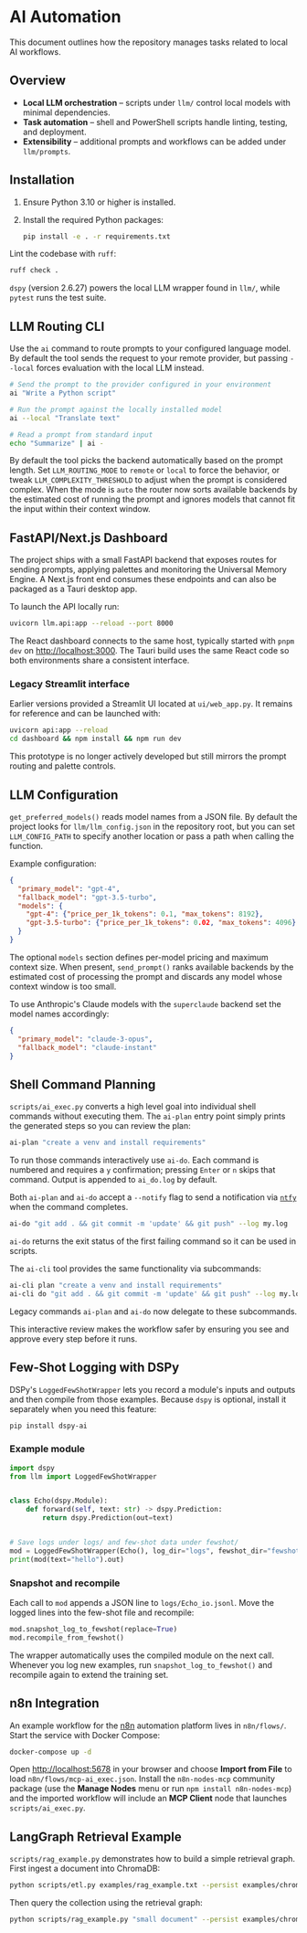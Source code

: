 # AI Automation

This document outlines how the repository manages tasks related to local AI workflows.

## Overview

- **Local LLM orchestration** – scripts under `llm/` control local models with minimal dependencies.
- **Task automation** – shell and PowerShell scripts handle linting, testing, and deployment.
- **Extensibility** – additional prompts and workflows can be added under `llm/prompts`.

## Installation

1. Ensure Python 3.10 or higher is installed.
2. Install the required Python packages:

   ```bash
   pip install -e . -r requirements.txt
   ```

Lint the codebase with `ruff`:

```bash
ruff check .
```


`dspy` (version 2.6.27) powers the local LLM wrapper found in `llm/`, while
`pytest` runs the test suite.

## LLM Routing CLI

Use the `ai` command to route prompts to your configured language model. By
default the tool sends the request to your remote provider, but passing
`--local` forces evaluation with the local LLM instead.

```bash
# Send the prompt to the provider configured in your environment
ai "Write a Python script"

# Run the prompt against the locally installed model
ai --local "Translate text"

# Read a prompt from standard input
echo "Summarize" | ai -
```

By default the tool picks the backend automatically based on the prompt length.
Set `LLM_ROUTING_MODE` to `remote` or `local` to force the behavior, or tweak
`LLM_COMPLEXITY_THRESHOLD` to adjust when the prompt is considered complex.
When the mode is `auto` the router now sorts available backends by the
estimated cost of running the prompt and ignores models that cannot fit the
input within their context window.

## FastAPI/Next.js Dashboard

The project ships with a small FastAPI backend that exposes routes for sending
prompts, applying palettes and monitoring the Universal Memory Engine. A
Next.js front end consumes these endpoints and can also be packaged as a Tauri
desktop app.

To launch the API locally run:

```bash
uvicorn llm.api:app --reload --port 8000
```

The React dashboard connects to the same host, typically started with
`pnpm dev` on <http://localhost:3000>. The Tauri build uses the same
React code so both environments share a consistent interface.

### Legacy Streamlit interface

Earlier versions provided a Streamlit UI located at `ui/web_app.py`. It remains
for reference and can be launched with:


```bash
uvicorn api:app --reload
cd dashboard && npm install && npm run dev
```

This prototype is no longer actively developed but still mirrors the prompt
routing and palette controls.


## LLM Configuration

`get_preferred_models()` reads model names from a JSON file. By default the
project looks for `llm/llm_config.json` in the repository root, but you can set
`LLM_CONFIG_PATH` to specify another location or pass a path when calling the
function.

Example configuration:

```json
{
  "primary_model": "gpt-4",
  "fallback_model": "gpt-3.5-turbo",
  "models": {
    "gpt-4": {"price_per_1k_tokens": 0.1, "max_tokens": 8192},
    "gpt-3.5-turbo": {"price_per_1k_tokens": 0.02, "max_tokens": 4096}
  }
}
```
The optional `models` section defines per-model pricing and maximum context
size. When present, `send_prompt()` ranks available backends by the estimated
cost of processing the prompt and discards any model whose context window is too
small.

To use Anthropic's Claude models with the `superclaude` backend set the
model names accordingly:

```json
{
  "primary_model": "claude-3-opus",
  "fallback_model": "claude-instant"
}
```

## Shell Command Planning

`scripts/ai_exec.py` converts a high level goal into individual shell commands
without executing them. The `ai-plan` entry point simply prints the generated
steps so you can review the plan:

```bash
ai-plan "create a venv and install requirements"
```

To run those commands interactively use `ai-do`. Each command is numbered and
requires a `y` confirmation; pressing `Enter` or `n` skips that command. Output
is appended to `ai_do.log` by default.

Both `ai-plan` and `ai-do` accept a `--notify` flag to send a notification via
[`ntfy`](https://ntfy.sh) when the command completes.

```bash
ai-do "git add . && git commit -m 'update' && git push" --log my.log
```

`ai-do` returns the exit status of the first failing command so it can be used
in scripts.

The `ai-cli` tool provides the same functionality via subcommands:

```bash
ai-cli plan "create a venv and install requirements"
ai-cli do "git add . && git commit -m 'update' && git push" --log my.log
```
Legacy commands `ai-plan` and `ai-do` now delegate to these subcommands.

This interactive review makes the workflow safer by ensuring you see and approve
every step before it runs.

## Few-Shot Logging with DSPy

DSPy's `LoggedFewShotWrapper` lets you record a module's inputs and outputs and
then compile from those examples. Because `dspy` is optional, install it
separately when you need this feature:

```bash
pip install dspy-ai
```

### Example module

```python
import dspy
from llm import LoggedFewShotWrapper


class Echo(dspy.Module):
    def forward(self, text: str) -> dspy.Prediction:
        return dspy.Prediction(out=text)


# Save logs under logs/ and few-shot data under fewshot/
mod = LoggedFewShotWrapper(Echo(), log_dir="logs", fewshot_dir="fewshot")
print(mod(text="hello").out)
```

### Snapshot and recompile

Each call to `mod` appends a JSON line to `logs/Echo_io.jsonl`. Move the logged
lines into the few-shot file and recompile:

```python
mod.snapshot_log_to_fewshot(replace=True)
mod.recompile_from_fewshot()
```

The wrapper automatically uses the compiled module on the next call. Whenever
you log new examples, run `snapshot_log_to_fewshot()` and recompile again to
extend the training set.

## n8n Integration

An example workflow for the [n8n](https://n8n.io/) automation platform lives in `n8n/flows/`. Start the service with Docker Compose:

```bash
docker-compose up -d
```

Open <http://localhost:5678> in your browser and choose **Import from File** to load `n8n/flows/mcp-ai_exec.json`. Install the `n8n-nodes-mcp` community package (use the **Manage Nodes** menu or run `npm install n8n-nodes-mcp`) and the imported workflow will include an **MCP Client** node that launches `scripts/ai_exec.py`.

## LangGraph Retrieval Example

`scripts/rag_example.py` demonstrates how to build a simple retrieval graph. First ingest a document into ChromaDB:

```bash
python scripts/etl.py examples/rag_example.txt --persist examples/chroma --collection demo
```

Then query the collection using the retrieval graph:

```bash
python scripts/rag_example.py "small document" --persist examples/chroma --collection demo
```


